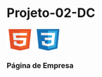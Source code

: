 # Projeto-02-DC

<div>
  <img align="center" alt="alx-HTML" height="50" width="60" src="https://raw.githubusercontent.com/devicons/devicon/master/icons/html5/html5-original.svg">
  <img align="center" alt="alx-CSS" height="50" width="60" src="https://raw.githubusercontent.com/devicons/devicon/master/icons/css3/css3-original.svg">
 </div>

 ### Página de Empresa
